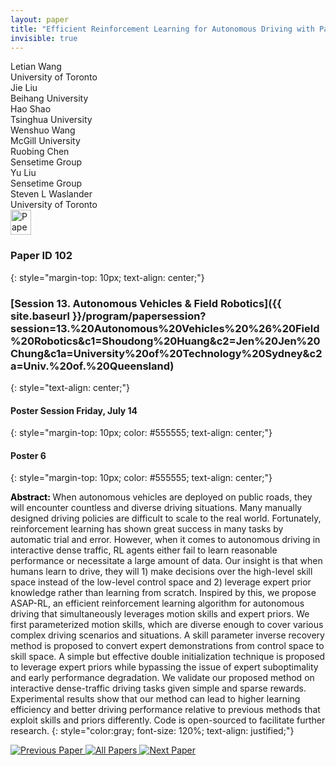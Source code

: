 ```yaml
---
layout: paper
title: "Efficient Reinforcement Learning for Autonomous Driving with Parameterized Skills and Priors"
invisible: true
---
```

<div class="paper-authors">
<div class="paper-author-box">
    <div class="paper-author-name">Letian Wang</div>
    <div class="paper-author-uni">University of Toronto</div>
</div>
<div class="paper-author-box">
    <div class="paper-author-name">Jie Liu</div>
    <div class="paper-author-uni">Beihang University</div>
</div>
<div class="paper-author-box">
    <div class="paper-author-name">Hao Shao</div>
    <div class="paper-author-uni">Tsinghua University</div>
</div>
<div class="paper-author-box">
    <div class="paper-author-name">Wenshuo Wang</div>
    <div class="paper-author-uni">McGill University</div>
</div>
<div class="paper-author-box">
    <div class="paper-author-name">Ruobing Chen</div>
    <div class="paper-author-uni">Sensetime Group</div>
</div>
<div class="paper-author-box">
    <div class="paper-author-name">Yu Liu</div>
    <div class="paper-author-uni">Sensetime Group</div>
</div>
<div class="paper-author-box">
    <div class="paper-author-name">Steven L Waslander</div>
    <div class="paper-author-uni">University of Toronto</div>
</div>

</div><div class="paper-pdf">
<div> <a href="http://www.roboticsproceedings.org/rss19/p102.pdf"><img src="{{ site.baseurl }}/images/paper_link.png" alt="Paper Website" width = "33"  height = "40"/></a> </div>
</div>

### Paper ID 102
{: style="margin-top: 10px; text-align: center;"}

### [Session 13. Autonomous Vehicles & Field Robotics]({{ site.baseurl }}/program/papersession?session=13.%20Autonomous%20Vehicles%20%26%20Field%20Robotics&c1=Shoudong%20Huang&c2=Jen%20Jen%20Chung&c1a=University%20of%20Technology%20Sydney&c2a=Univ.%20of.%20Queensland)
{: style="text-align: center;"}

#### Poster Session Friday, July 14
{: style="margin-top: 10px; color: #555555; text-align: center;"}

#### Poster 6
{: style="margin-top: 10px; color: #555555; text-align: center;"}

<b style="color: black;">Abstract: </b>When autonomous vehicles are deployed on public roads, they will encounter countless and diverse driving situations. Many manually designed driving policies are difficult to scale to the real world. Fortunately, reinforcement learning has shown great success in many tasks by automatic trial and error. However, when it comes to autonomous driving in interactive dense traffic, RL agents either fail to learn reasonable performance or necessitate a large amount of data. Our insight is that when humans learn to drive, they will 1) make decisions over the high-level skill space instead of the low-level control space and 2) leverage expert prior knowledge rather than learning from scratch. Inspired by this, we propose ASAP-RL, an efficient reinforcement learning algorithm for autonomous driving that simultaneously leverages motion skills and expert priors. We first parameterized motion skills, which are diverse enough to cover various complex driving scenarios and situations. A skill parameter inverse recovery method is proposed to convert expert demonstrations from control space to skill space. A simple but effective double initialization technique is proposed to leverage expert priors while bypassing the issue of expert suboptimality and early performance degradation. We validate our proposed method on interactive dense-traffic driving tasks given simple and sparse rewards. Experimental results show that our method can lead to higher learning efficiency and better driving performance relative to previous methods that exploit skills and priors differently. Code is open-sourced to facilitate further research.
{: style="color:gray; font-size: 120%; text-align: justified;"}


<div class="paper-menu">
<a href="{{ site.baseurl }}/program/papers/101/"> <img src="{{ site.baseurl }}/images/previous_paper_icon.png" alt="Previous Paper" title="Previous Paper"/> </a>
<a href="{{ site.baseurl }}/program/papers"><img src="{{ site.baseurl }}/images/overview_icon.png" alt="All Papers" title="All Papers"/> </a>
<a href="{{ site.baseurl }}/program/papers/103/"> <img src="{{ site.baseurl }}/images/next_paper_icon.png" alt="Next Paper" title="Next Paper"/> </a>

</div>
